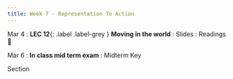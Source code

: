 ```yaml
---
title: Week 7 - Representation To Action
---
```


Mar 4
: **LEC 12**{: .label .label-grey } **Moving in the world**
    : Slides
: Readings 📖

Mar 6
: **In class mid term exam**
    : Midterm Key

Section
